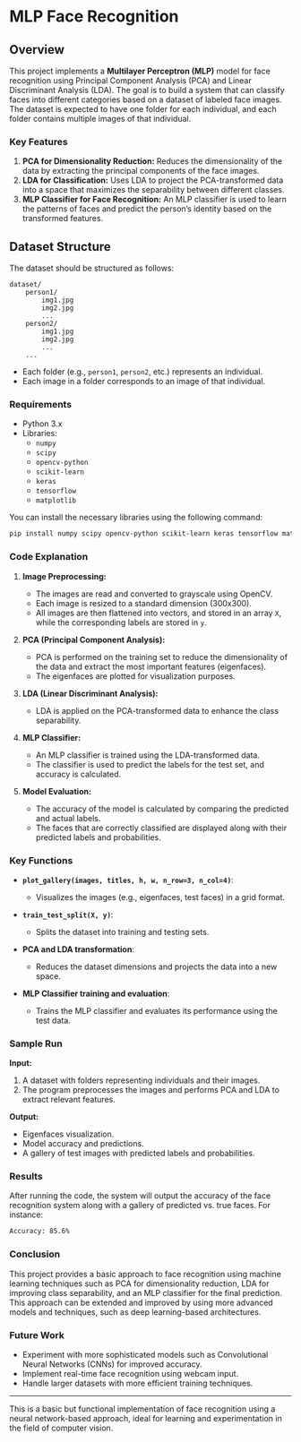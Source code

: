 # MLP Face Recognition

## Overview

This project implements a **Multilayer Perceptron (MLP)** model for face recognition using Principal Component Analysis (PCA) and Linear Discriminant Analysis (LDA). The goal is to build a system that can classify faces into different categories based on a dataset of labeled face images. The dataset is expected to have one folder for each individual, and each folder contains multiple images of that individual.

### Key Features
1. **PCA for Dimensionality Reduction:** Reduces the dimensionality of the data by extracting the principal components of the face images.
2. **LDA for Classification:** Uses LDA to project the PCA-transformed data into a space that maximizes the separability between different classes.
3. **MLP Classifier for Face Recognition:** An MLP classifier is used to learn the patterns of faces and predict the person’s identity based on the transformed features.

## Dataset Structure

The dataset should be structured as follows:

```
dataset/
    person1/
        img1.jpg
        img2.jpg
        ...
    person2/
        img1.jpg
        img2.jpg
        ...
    ...
```

- Each folder (e.g., `person1`, `person2`, etc.) represents an individual.
- Each image in a folder corresponds to an image of that individual.

### Requirements

- Python 3.x
- Libraries:
  - `numpy`
  - `scipy`
  - `opencv-python`
  - `scikit-learn`
  - `keras`
  - `tensorflow`
  - `matplotlib`

You can install the necessary libraries using the following command:

```bash
pip install numpy scipy opencv-python scikit-learn keras tensorflow matplotlib
```

### Code Explanation

1. **Image Preprocessing:**
   - The images are read and converted to grayscale using OpenCV.
   - Each image is resized to a standard dimension (300x300).
   - All images are then flattened into vectors, and stored in an array `X`, while the corresponding labels are stored in `y`.

2. **PCA (Principal Component Analysis):**
   - PCA is performed on the training set to reduce the dimensionality of the data and extract the most important features (eigenfaces).
   - The eigenfaces are plotted for visualization purposes.

3. **LDA (Linear Discriminant Analysis):**
   - LDA is applied on the PCA-transformed data to enhance the class separability.

4. **MLP Classifier:**
   - An MLP classifier is trained using the LDA-transformed data.
   - The classifier is used to predict the labels for the test set, and accuracy is calculated.

5. **Model Evaluation:**
   - The accuracy of the model is calculated by comparing the predicted and actual labels.
   - The faces that are correctly classified are displayed along with their predicted labels and probabilities.

### Key Functions

- **`plot_gallery(images, titles, h, w, n_row=3, n_col=4)`**:
  - Visualizes the images (e.g., eigenfaces, test faces) in a grid format.

- **`train_test_split(X, y)`**:
  - Splits the dataset into training and testing sets.

- **PCA and LDA transformation**:
  - Reduces the dataset dimensions and projects the data into a new space.

- **MLP Classifier training and evaluation**:
  - Trains the MLP classifier and evaluates its performance using the test data.

### Sample Run

**Input:**
1. A dataset with folders representing individuals and their images.
2. The program preprocesses the images and performs PCA and LDA to extract relevant features.

**Output:**
- Eigenfaces visualization.
- Model accuracy and predictions.
- A gallery of test images with predicted labels and probabilities.

### Results

After running the code, the system will output the accuracy of the face recognition system along with a gallery of predicted vs. true faces. For instance:

```bash
Accuracy: 85.6%
```

### Conclusion

This project provides a basic approach to face recognition using machine learning techniques such as PCA for dimensionality reduction, LDA for improving class separability, and an MLP classifier for the final prediction. This approach can be extended and improved by using more advanced models and techniques, such as deep learning-based architectures.

### Future Work

- Experiment with more sophisticated models such as Convolutional Neural Networks (CNNs) for improved accuracy.
- Implement real-time face recognition using webcam input.
- Handle larger datasets with more efficient training techniques.

---

This is a basic but functional implementation of face recognition using a neural network-based approach, ideal for learning and experimentation in the field of computer vision.
